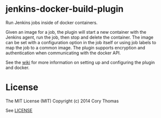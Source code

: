 jenkins-docker-build-plugin
===========================

Run Jenkins jobs inside of docker containers.

Given an image for a job, the plugin will start a new container with the Jenkins
agent, run the job, then stop and delete the container. The image can be set with
a configuration option in the job itself or using job labels to map the job to a
common image. The plugin supports encryption and authentication when communicating
with the docker API.

See the [wiki](https://github.com/dump247/jenkins-docker-build-plugin/wiki) for more
information on setting up and configuring the plugin and docker.

# License

The MIT License (MIT) Copyright (c) 2014 Cory Thomas

See [LICENSE](LICENSE)
